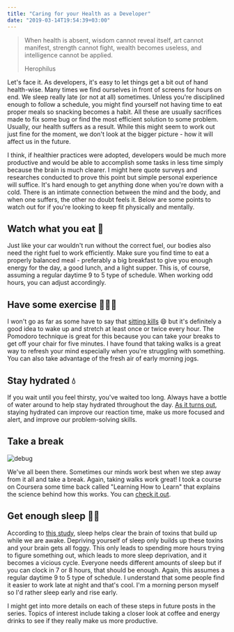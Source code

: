 ```yaml
---
title: "Caring for your Health as a Developer"
date: "2019-03-14T19:54:39+03:00"
---
```


> When health is absent, wisdom cannot reveal itself, art cannot manifest, strength cannot fight, wealth becomes useless, and intelligence cannot be applied.<footer>Herophilus</footer>

Let's face it. As developers, it's easy to let things get a bit out of hand health-wise. Many times we find ourselves in front of screens for hours on end. We sleep really late (or not at all) sometimes. Unless you're disciplined enough to follow a schedule, you might find yourself not having time to eat proper meals so snacking becomes a habit. All these are usually sacrifices made to fix some bug or find the most efficient solution to some problem. Usually, our health suffers as a result. While this might seem to work out just fine for the moment, we don't look at the bigger picture - how it will affect us in the future.

I think, if healthier practices were adopted, developers would be much more productive and would be able to accomplish some tasks in less time simply because the brain is much clearer. I might here quote surveys and researches conducted to prove this point but simple personal experience will suffice. It's hard enough to get anything done when you're down with a cold. There is an intimate connection between the mind and the body, and when one suffers, the other no doubt feels it. Below are some points to watch out for if you're looking to keep fit physically and mentally.

## Watch what you eat 🥘

Just like your car wouldn't run without the correct fuel, our bodies also need the right fuel to work efficiently. Make sure you find time to eat a properly balanced meal - preferably a big breakfast to give you enough energy for the day, a good lunch, and a light supper. This is, of course, assuming a regular daytime 9 to 5 type of schedule. When working odd hours, you can adjust accordingly.

## Have some exercise 🏃🏽‍♂️

I won't go as far as some have to say that [sitting kills](https://edition.cnn.com/2017/09/11/health/sitting-increases-risk-of-death-study/index.html) 😄 but it's definitely a good idea to wake up and stretch at least once or twice every hour. The Pomodoro technique is great for this because you can take your breaks to get off your chair for five minutes. I have found that taking walks is a great way to refresh your mind especially when you're struggling with something. You can also take advantage of the fresh air of early morning jogs.

## Stay hydrated 💧

If you wait until you feel thirsty, you've waited too long. Always have a bottle of water around to help stay hydrated throughout the day. [As it turns out](https://www.zipwater.com/zip-experiments), staying hydrated can improve our reaction time, make us more focused and alert, and improve our problem-solving skills.

## Take a break

![debug](https://i.redd.it/mdjsol1eiad11.jpg)

We've all been there. Sometimes our minds work best when we step away from it all and take a break. Again, taking walks work great! I took a course on Coursera some time back called "Learning How to Learn" that explains the science behind how this works. You can [check it out](https://www.coursera.org/lecture/learning-how-to-learn/introduction-to-the-focused-and-diffuse-modes-75EsZ).

## Get enough sleep 🛌💤

According to [this study](https://www.ncbi.nlm.nih.gov/pmc/articles/PMC3880190/), sleep helps clear the brain of toxins that build up while we are awake. Depriving yourself of sleep only builds up these toxins and your brain gets all foggy. This only leads to spending more hours trying to figure something out, which leads to more sleep deprivation, and it becomes a vicious cycle. Everyone needs different amounts of sleep but if you can clock in 7 or 8 hours, that should be enough. Again, this assumes a regular daytime 9 to 5 type of schedule. I understand that some people find it easier to work late at night and that's cool. I'm a morning person myself so I'd rather sleep early and rise early.

I might get into more details on each of these steps in future posts in the series. Topics of interest include taking a closer look at coffee and energy drinks to see if they really make us more productive.
